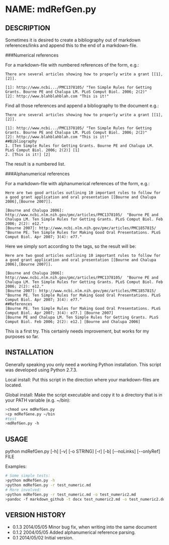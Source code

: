 NAME: mdRefGen.py
=================

DESCRIPTION
-----------

Sometimes it is desired to create a bibliography out of markdown references/links and append this to the end of a markdown-file.

###Numerical references

For a markdown-file with numbered references of the form, e.g.:

    There are several articles showing how to properly write a grant [[1],[2]].

    [1]: http://www.ncbi.../PMC1378105/ "Ten Simple Rules for Getting Grants. Bourne PE and Chalupa LM. PLoS Comput Biol. 2006; 2(2)"
    [2]: http://www.blahblahblah.com "This is it!"


Find all those references and append a bibliography to the document e.g.:

    There are several articles showing how to properly write a grant [[1],[2]].

    [1]: http://www.ncbi.../PMC1378105/ "Ten Simple Rules for Getting Grants. Bourne PE and Chalupa LM. PLoS Comput Biol. 2006; 2(2)"
    [2]: http://www.blahblahblah.com "This is it!"
    ##Bibliography
    1. [Ten Simple Rules for Getting Grants. Bourne PE and Chalupa LM. PLoS Comput Biol. 2006; 2(2)] [1]
    2. [This is it!] [2]

The result is a numbered list.

###Alphanumerical references

For a markdown-file with alphanumerical references of the form, e.g.:

    Here are two good articles outlining 10 important rules to follow for a good grant application and oral presentation [[Bourne and Chalupa 2006],[Bourne 2007]].

    [Bourne and Chalupa 2006]: http://www.ncbi.nlm.nih.gov/pmc/articles/PMC1378105/  "Bourne PE and Chalupa LM. Ten Simple Rules for Getting Grants. PLoS Comput Biol. Feb 2006; 2(2): e12."
    [Bourne 2007]: http://www.ncbi.nlm.nih.gov/pmc/articles/PMC1857815/ "Bourne PE. Ten Simple Rules for Making Good Oral Presentations. PLoS Comput Biol. Apr 2007; 3(4): e77."

Here we simply sort according to the tags, so the result will be:

    Here are two good articles outlining 10 important rules to follow for a good grant application and oral presentation [[Bourne and Chalupa 2006],[Bourne 2007]].

    [Bourne and Chalupa 2006]: http://www.ncbi.nlm.nih.gov/pmc/articles/PMC1378105/  "Bourne PE and Chalupa LM. Ten Simple Rules for Getting Grants. PLoS Comput Biol. Feb 2006; 2(2): e12."
    [Bourne 2007]: http://www.ncbi.nlm.nih.gov/pmc/articles/PMC1857815/ "Bourne PE. Ten Simple Rules for Making Good Oral Presentations. PLoS Comput Biol. Apr 2007; 3(4): e77."
    ##References
    [Bourne PE. Ten Simple Rules for Making Good Oral Presentations. PLoS Comput Biol. Apr 2007; 3(4): e77.] [Bourne 2007]
    [Bourne PE and Chalupa LM. Ten Simple Rules for Getting Grants. PLoS Comput Biol. Feb 2006; 2(2): e12.] [Bourne and Chalupa 2006]

This is a first try. This certainly needs improvement, but works for my purposes so far.

INSTALLATION
------------

Generally speaking you only need a working Python installation. This script was developed using Python 2.7.3.

Local install:
Put this script in the direction where your markdown-files are located.

Global install:
Make the script executable and copy it to a directory that is in your PATH variable (e.g. ~/bin):

```bash
>chmod u+x mdRefGen.py
>cp mdRefGene.py ~/bin
#test
>mdRefGen.py -h
```

USAGE
-----

python mdRefGen.py [-h] [-v] [-o STRING] [-r] [-b] [--noLinks] [--onlyRef] FILE

Examples:

```bash
# Some simple tests:
>python mdRefGen.py -h 
>python mdRefGen.py -r test_numeric.md
# More involved:
>python mdRefGen.py -r test_numeric.md -o test_numeric2.md
>pandoc -f markdown_github -t docx test_numeric2.md -o test_numeric2.docx
```

VERSION HISTORY
---------------

* 0.1.3  2014/05/05    Minor bug fix, when writing into the same document
* 0.1.2  2004/05/05    Added alphanumerical reference parsing.
* 0.1    2014/05/02    Initial version.
